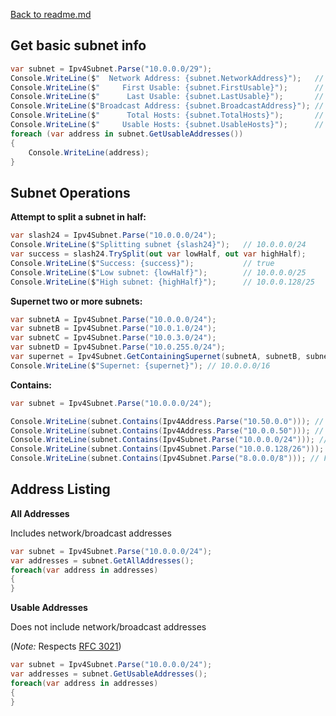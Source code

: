 [Back to readme.md](../readme.md)

## Get basic subnet info

```c#
var subnet = Ipv4Subnet.Parse("10.0.0.0/29");
Console.WriteLine($"  Network Address: {subnet.NetworkAddress}");   // 10.0.0.0
Console.WriteLine($"     First Usable: {subnet.FirstUsable}");      // 10.0.0.1
Console.WriteLine($"      Last Usable: {subnet.LastUsable}");       // 10.0.0.6
Console.WriteLine($"Broadcast Address: {subnet.BroadcastAddress}"); // 10.0.0.7
Console.WriteLine($"      Total Hosts: {subnet.TotalHosts}");       // 8
Console.WriteLine($"     Usable Hosts: {subnet.UsableHosts}");      // 6
foreach (var address in subnet.GetUsableAddresses())
{
    Console.WriteLine(address);
}
```

## Subnet Operations


**Attempt to split a subnet in half:**

```c#
var slash24 = Ipv4Subnet.Parse("10.0.0.0/24");
Console.WriteLine($"Splitting subnet {slash24}");   // 10.0.0.0/24
var success = slash24.TrySplit(out var lowHalf, out var highHalf);
Console.WriteLine($"Success: {success}");           // true
Console.WriteLine($"Low subnet: {lowHalf}");        // 10.0.0.0/25
Console.WriteLine($"High subnet: {highHalf}");      // 10.0.0.128/25
```

**Supernet two or more subnets:**

```c#
var subnetA = Ipv4Subnet.Parse("10.0.0.0/24");
var subnetB = Ipv4Subnet.Parse("10.0.1.0/24");
var subnetC = Ipv4Subnet.Parse("10.0.3.0/24");
var subnetD = Ipv4Subnet.Parse("10.0.255.0/24");
var supernet = Ipv4Subnet.GetContainingSupernet(subnetA, subnetB, subnetC, subnetD);
Console.WriteLine($"Supernet: {supernet}"); // 10.0.0.0/16
```

**Contains:**

```c#
var subnet = Ipv4Subnet.Parse("10.0.0.0/24");

Console.WriteLine(subnet.Contains(Ipv4Address.Parse("10.50.0.0"))); // False
Console.WriteLine(subnet.Contains(Ipv4Address.Parse("10.0.0.50"))); // True
Console.WriteLine(subnet.Contains(Ipv4Subnet.Parse("10.0.0.0/24"))); // True
Console.WriteLine(subnet.Contains(Ipv4Subnet.Parse("10.0.0.128/26"))); // True
Console.WriteLine(subnet.Contains(Ipv4Subnet.Parse("8.0.0.0/8"))); // False
```

## Address Listing

**All Addresses**

Includes network/broadcast addresses

```c#
var subnet = Ipv4Subnet.Parse("10.0.0.0/24");
var addresses = subnet.GetAllAddresses();
foreach(var address in addresses)
{
}
```

**Usable Addresses**

Does not include network/broadcast addresses

(_Note:_ Respects [RFC 3021](https://datatracker.ietf.org/doc/html/rfc3021))

```c#
var subnet = Ipv4Subnet.Parse("10.0.0.0/24");
var addresses = subnet.GetUsableAddresses();
foreach(var address in addresses)
{
}
```